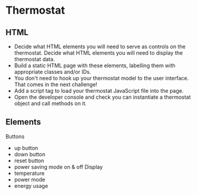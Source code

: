 # Thermostat

## HTML
- Decide what HTML elements you will need to serve as controls on the thermostat. Decide what HTML elements you will need to display the thermostat data.
- Build a static HTML page with these elements, labelling them with appropriate classes and/or IDs.
- You don't need to hook up your thermostat model to the user interface. That comes in the next challenge!
- Add a script tag to load your thermostat JavaScript file into the page.
- Open the developer console and check you can instantiate a thermostat object and call methods on it.

## Elements
Buttons
- up button
- down button
- reset button
- power saving mode on & off
Display
- temperature
- power mode
- energy usage
